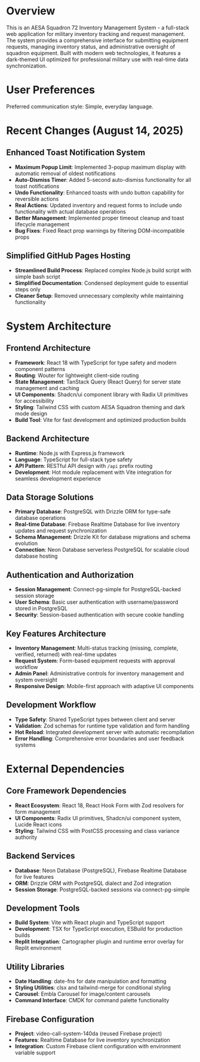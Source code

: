 # Overview

This is an AESA Squadron 72 Inventory Management System - a full-stack web application for military inventory tracking and request management. The system provides a comprehensive interface for submitting equipment requests, managing inventory status, and administrative oversight of squadron equipment. Built with modern web technologies, it features a dark-themed UI optimized for professional military use with real-time data synchronization.

# User Preferences

Preferred communication style: Simple, everyday language.

# Recent Changes (August 14, 2025)

## Enhanced Toast Notification System
- **Maximum Popup Limit**: Implemented 3-popup maximum display with automatic removal of oldest notifications
- **Auto-Dismiss Timer**: Added 5-second auto-dismiss functionality for all toast notifications  
- **Undo Functionality**: Enhanced toasts with undo button capability for reversible actions
- **Real Actions**: Updated inventory and request forms to include undo functionality with actual database operations
- **Better Management**: Implemented proper timeout cleanup and toast lifecycle management
- **Bug Fixes**: Fixed React prop warnings by filtering DOM-incompatible props

## Simplified GitHub Pages Hosting
- **Streamlined Build Process**: Replaced complex Node.js build script with simple bash script
- **Simplified Documentation**: Condensed deployment guide to essential steps only
- **Cleaner Setup**: Removed unnecessary complexity while maintaining functionality

# System Architecture

## Frontend Architecture
- **Framework**: React 18 with TypeScript for type safety and modern component patterns
- **Routing**: Wouter for lightweight client-side routing
- **State Management**: TanStack Query (React Query) for server state management and caching
- **UI Components**: Shadcn/ui component library with Radix UI primitives for accessibility
- **Styling**: Tailwind CSS with custom AESA Squadron theming and dark mode design
- **Build Tool**: Vite for fast development and optimized production builds

## Backend Architecture
- **Runtime**: Node.js with Express.js framework
- **Language**: TypeScript for full-stack type safety
- **API Pattern**: RESTful API design with `/api` prefix routing
- **Development**: Hot module replacement with Vite integration for seamless development experience

## Data Storage Solutions
- **Primary Database**: PostgreSQL with Drizzle ORM for type-safe database operations
- **Real-time Database**: Firebase Realtime Database for live inventory updates and request synchronization
- **Schema Management**: Drizzle Kit for database migrations and schema evolution
- **Connection**: Neon Database serverless PostgreSQL for scalable cloud database hosting

## Authentication and Authorization
- **Session Management**: Connect-pg-simple for PostgreSQL-backed session storage
- **User Schema**: Basic user authentication with username/password stored in PostgreSQL
- **Security**: Session-based authentication with secure cookie handling

## Key Features Architecture
- **Inventory Management**: Multi-status tracking (missing, complete, verified, returned) with real-time updates
- **Request System**: Form-based equipment requests with approval workflow
- **Admin Panel**: Administrative controls for inventory management and system oversight
- **Responsive Design**: Mobile-first approach with adaptive UI components

## Development Workflow
- **Type Safety**: Shared TypeScript types between client and server
- **Validation**: Zod schemas for runtime type validation and form handling
- **Hot Reload**: Integrated development server with automatic recompilation
- **Error Handling**: Comprehensive error boundaries and user feedback systems

# External Dependencies

## Core Framework Dependencies
- **React Ecosystem**: React 18, React Hook Form with Zod resolvers for form management
- **UI Components**: Radix UI primitives, Shadcn/ui component system, Lucide React icons
- **Styling**: Tailwind CSS with PostCSS processing and class variance authority

## Backend Services
- **Database**: Neon Database (PostgreSQL), Firebase Realtime Database for live features
- **ORM**: Drizzle ORM with PostgreSQL dialect and Zod integration
- **Session Storage**: PostgreSQL-backed sessions via connect-pg-simple

## Development Tools
- **Build System**: Vite with React plugin and TypeScript support
- **Development**: TSX for TypeScript execution, ESBuild for production builds
- **Replit Integration**: Cartographer plugin and runtime error overlay for Replit environment

## Utility Libraries
- **Date Handling**: date-fns for date manipulation and formatting
- **Styling Utilities**: clsx and tailwind-merge for conditional styling
- **Carousel**: Embla Carousel for image/content carousels
- **Command Interface**: CMDK for command palette functionality

## Firebase Configuration
- **Project**: video-call-system-140da (reused Firebase project)
- **Features**: Realtime Database for live inventory synchronization
- **Integration**: Custom Firebase client configuration with environment variable support